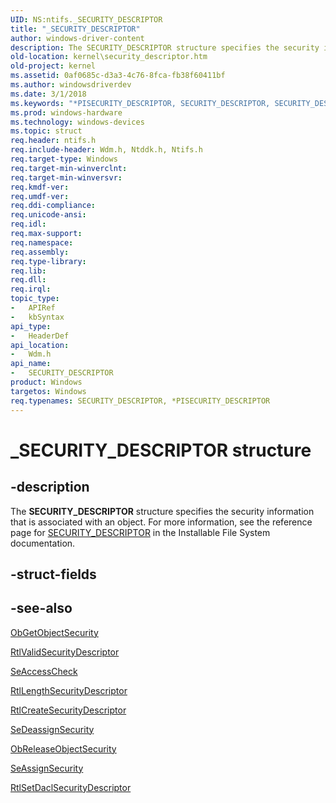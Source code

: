```yaml
---
UID: NS:ntifs._SECURITY_DESCRIPTOR
title: "_SECURITY_DESCRIPTOR"
author: windows-driver-content
description: The SECURITY_DESCRIPTOR structure specifies the security information that is associated with an object. For more information, see the reference page for SECURITY_DESCRIPTOR in the Installable File System documentation.
old-location: kernel\security_descriptor.htm
old-project: kernel
ms.assetid: 0af0685c-d3a3-4c76-8fca-fb38f60411bf
ms.author: windowsdriverdev
ms.date: 3/1/2018
ms.keywords: "*PISECURITY_DESCRIPTOR, SECURITY_DESCRIPTOR, SECURITY_DESCRIPTOR structure [Kernel-Mode Driver Architecture], _SECURITY_DESCRIPTOR, kernel.security_descriptor, kstruct_d_0b8cd06a-644b-40a4-b2bb-6c8c74d63db8.xml, wdm/SECURITY_DESCRIPTOR"
ms.prod: windows-hardware
ms.technology: windows-devices
ms.topic: struct
req.header: ntifs.h
req.include-header: Wdm.h, Ntddk.h, Ntifs.h
req.target-type: Windows
req.target-min-winverclnt: 
req.target-min-winversvr: 
req.kmdf-ver: 
req.umdf-ver: 
req.ddi-compliance: 
req.unicode-ansi: 
req.idl: 
req.max-support: 
req.namespace: 
req.assembly: 
req.type-library: 
req.lib: 
req.dll: 
req.irql: 
topic_type:
-	APIRef
-	kbSyntax
api_type:
-	HeaderDef
api_location:
-	Wdm.h
api_name:
-	SECURITY_DESCRIPTOR
product: Windows
targetos: Windows
req.typenames: SECURITY_DESCRIPTOR, *PISECURITY_DESCRIPTOR
---
```


# _SECURITY_DESCRIPTOR structure


## -description


The <b>SECURITY_DESCRIPTOR</b> structure specifies the security information that is associated with an object. For more information, see the reference page for <a href="..\ntifs\ns-ntifs-_security_descriptor.md">SECURITY_DESCRIPTOR</a> in the Installable File System documentation.


## -struct-fields


## -see-also

<a href="..\wdm\nf-wdm-obgetobjectsecurity.md">ObGetObjectSecurity</a>



<a href="..\wdm\nf-wdm-rtlvalidsecuritydescriptor.md">RtlValidSecurityDescriptor</a>



<a href="..\wdm\nf-wdm-seaccesscheck.md">SeAccessCheck</a>



<a href="..\wdm\nf-wdm-rtllengthsecuritydescriptor.md">RtlLengthSecurityDescriptor</a>



<a href="..\wdm\nf-wdm-rtlcreatesecuritydescriptor.md">RtlCreateSecurityDescriptor</a>



<a href="..\wdm\nf-wdm-sedeassignsecurity.md">SeDeassignSecurity</a>



<a href="..\wdm\nf-wdm-obreleaseobjectsecurity.md">ObReleaseObjectSecurity</a>



<a href="..\wdm\nf-wdm-seassignsecurity.md">SeAssignSecurity</a>



<a href="..\wdm\nf-wdm-rtlsetdaclsecuritydescriptor.md">RtlSetDaclSecurityDescriptor</a>



 

 


